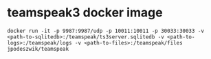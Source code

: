# teamspeak3 docker image

```docker run -it -p 9987:9987/udp -p 10011:10011 -p 30033:30033 -v <path-to-sqlitedb>:/teamspeak/ts3server.sqlitedb -v <path-to-logs>:/teamspeak/logs -v <path-to-files>:/teamspeak/files jpodeszwik/teamspeak```

